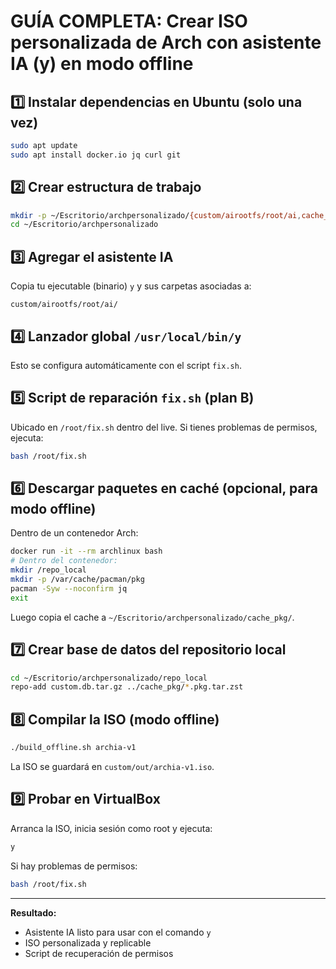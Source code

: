 # GUÍA COMPLETA: Crear ISO personalizada de Arch con asistente IA (y) en modo offline

## 1️⃣ Instalar dependencias en Ubuntu (solo una vez)
```bash
sudo apt update
sudo apt install docker.io jq curl git
```

## 2️⃣ Crear estructura de trabajo
```bash
mkdir -p ~/Escritorio/archpersonalizado/{custom/airootfs/root/ai,cache_pkg,repo_local}
cd ~/Escritorio/archpersonalizado
```

## 3️⃣ Agregar el asistente IA
Copia tu ejecutable (binario) `y` y sus carpetas asociadas a:
```
custom/airootfs/root/ai/
```

## 4️⃣ Lanzador global `/usr/local/bin/y`
Esto se configura automáticamente con el script `fix.sh`.

## 5️⃣ Script de reparación `fix.sh` (plan B)
Ubicado en `/root/fix.sh` dentro del live. Si tienes problemas de permisos, ejecuta:
```bash
bash /root/fix.sh
```

## 6️⃣ Descargar paquetes en caché (opcional, para modo offline)
Dentro de un contenedor Arch:
```bash
docker run -it --rm archlinux bash
# Dentro del contenedor:
mkdir /repo_local
mkdir -p /var/cache/pacman/pkg
pacman -Syw --noconfirm jq
exit
```
Luego copia el cache a `~/Escritorio/archpersonalizado/cache_pkg/`.

## 7️⃣ Crear base de datos del repositorio local
```bash
cd ~/Escritorio/archpersonalizado/repo_local
repo-add custom.db.tar.gz ../cache_pkg/*.pkg.tar.zst
```

## 8️⃣ Compilar la ISO (modo offline)
```bash
./build_offline.sh archia-v1
```
La ISO se guardará en `custom/out/archia-v1.iso`.

## 9️⃣ Probar en VirtualBox
Arranca la ISO, inicia sesión como root y ejecuta:
```bash
y
```
Si hay problemas de permisos:
```bash
bash /root/fix.sh
```

---

**Resultado:**
- Asistente IA listo para usar con el comando `y`
- ISO personalizada y replicable
- Script de recuperación de permisos
